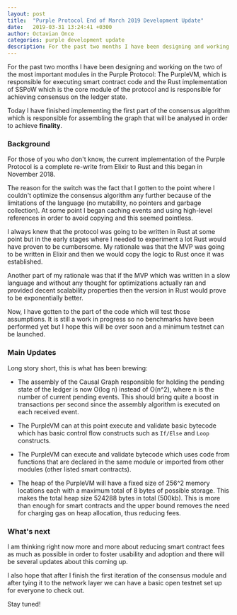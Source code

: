 ```yaml
---
layout: post
title:  "Purple Protocol End of March 2019 Development Update"
date:   2019-03-31 13:24:41 +0300
author: Octavian Once
categories: purple development update
description: For the past two months I have been designing and working on the two of the most important modules in the Purple Protocol...
---
```


For the past two months I have been designing and working on the two of the most important modules in the Purple Protocol: The PurpleVM, which is responsible for executing smart contract code and the Rust implementation of SSPoW which is the core module of the protocol and is responsible for achieving consensus on the ledger state.

Today I have finished implementing the first part of the consensus algorithm which is responsible for assembling the graph that will be analysed in order to achieve **finality**.

### Background
For those of you who don't know, the current implementation of the Purple Protocol is a complete re-write from Elixir to Rust and this began in November 2018. 

The reason for the switch was the fact that I gotten to the point where I couldn't optimize the consensus algorithm any further because of the limitations of the language (no mutability, no pointers and garbage collection). At some point I began caching events and using high-level references in order to avoid copying and this seemed pointless. 

I always knew that the protocol was going to be written in Rust at some point but in the early stages where I needed to experiment a lot Rust would have proven to be cumbersome. My rationale was that the MVP was going to be written in Elixir and then we would copy the logic to Rust once it was established.

Another part of my rationale was that if the MVP which was written in a slow language and without any thought for optimizations actually ran and provided decent scalability properties then the version in Rust would prove to be exponentially better.

Now, I have gotten to the part of the code which will test those assumptions. It is still a work in progress so no benchmarks have been performed yet but I hope this will be over soon and a minimum testnet can be launched.

### Main Updates
Long story short, this is what has been brewing:

* The assembly of the Causal Graph responsible for holding the pending state of the ledger is now O(log n) instead of O(n^2), where n is the number of current pending events. This should bring quite a boost in transactions per second since the assembly algorithm is executed on each received event.

* The PurpleVM can at this point execute and validate basic bytecode which has basic control flow constructs such as `If/Else` and `Loop` constructs.

* The PurpleVM can execute and validate bytecode which uses code from functions that are declared in the same module or imported from other modules (other listed smart contracts).

* The heap of the PurpleVM will have a fixed size of 256^2 memory locations each with a maximum total of 8 bytes of possible storage. This makes the total heap size 524288 bytes in total (500kb). This is more than enough for smart contracts and the upper bound removes the need for charging gas on heap allocation, thus reducing fees. 

### What's next

I am thinking right now more and more about reducing smart contract fees as much as possible in order to foster usability and adoption and there will be several updates about this coming up. 

I also hope that after I finish the first iteration of the consensus module and after tying it to the network layer we can have a basic open testnet set up for everyone to check out.

Stay tuned! 